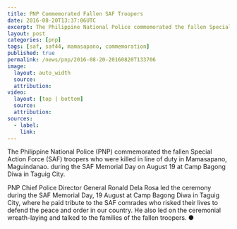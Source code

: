 ```yaml
---
title: PNP Commemorated Fallen SAF Troopers
date: 2016-08-20T13:37:06UTC
excerpt: The Philippine National Police commemorated the fallen Special Action Force troopers who were killed in line of duty. PNP Chief Police Director General Ronald Dela Rosa led the ceremony during the SAF Memorial Day, 19 August at Camp Bagong Diwa in Taguig City.
layout: post
categories: [pnp]
tags: [saf, saf44, mamasapano, commemoration]
published: true
permalink: /news/pnp/2016-08-20-20160820T133706
image:
  layout: auto_width
  source: 
  attribution: 
video:
  layout: [top | bottom]
  source: 
  attribution: 
sources:
  - label:
    link:
---
```


The Philippine National Police (PNP) commemorated the fallen Special Action Force (SAF) troopers who were killed in line of duty in Mamasapano, Maguindanao. during the SAF Memorial Day on August 19 at Camp Bagong Diwa in Taguig City.

PNP Chief Police Director General Ronald Dela Rosa led the ceremony during the SAF Memorial Day, 19 August at Camp Bagong Diwa in Taguig City, where he paid tribute to the SAF comrades who risked their lives to defend the peace and order in our country. He also led on the ceremonial wreath-laying and talked to the families of the fallen troopers.
&#x25cf;
